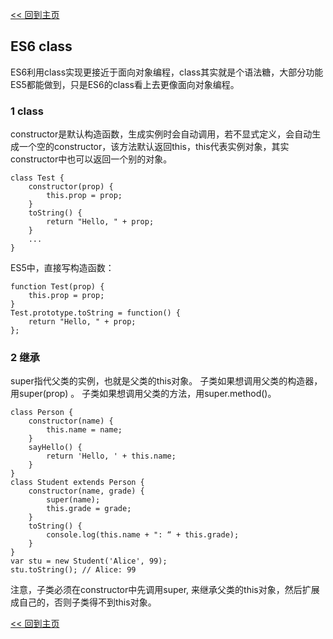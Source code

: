 [<< 回到主页](http://suzy1993.github.io/misszy/)

## ES6 class

ES6利用class实现更接近于面向对象编程，class其实就是个语法糖，大部分功能ES5都能做到，只是ES6的class看上去更像面向对象编程。

### 1 class
constructor是默认构造函数，生成实例时会自动调用，若不显式定义，会自动生成一个空的constructor，该方法默认返回this，this代表实例对象，其实constructor中也可以返回一个别的对象。
```
class Test {
    constructor(prop) {
        this.prop = prop;
    }
    toString() {
        return "Hello, " + prop;
    }
    ...
}
```
ES5中，直接写构造函数：
```
function Test(prop) {
    this.prop = prop;
}
Test.prototype.toString = function() {
    return "Hello, " + prop;
};
```

### 2 继承
super指代父类的实例，也就是父类的this对象。
子类如果想调用父类的构造器，用super(prop) 。
子类如果想调用父类的方法，用super.method()。
```
class Person {
    constructor(name) {
        this.name = name;
    }
    sayHello() {
        return 'Hello, ' + this.name;
    }
}
class Student extends Person {
    constructor(name, grade) {
        super(name);
        this.grade = grade;
    }
    toString() {
        console.log(this.name + ": “ + this.grade);
    }
}
var stu = new Student('Alice', 99);
stu.toString(); // Alice: 99
```
注意，子类必须在constructor中先调用super, 来继承父类的this对象，然后扩展成自己的，否则子类得不到this对象。

[<< 回到主页](http://suzy1993.github.io/misszy/)

